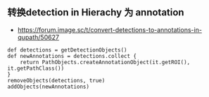 ## 转换detection in Hierachy 为 annotation
- https://forum.image.sc/t/convert-detections-to-annotations-in-qupath/50627
```
def detections = getDetectionObjects()
def newAnnotations = detections.collect {
    return PathObjects.createAnnotationObject(it.getROI(), it.getPathClass())
}
removeObjects(detections, true)
addObjects(newAnnotations)
```
